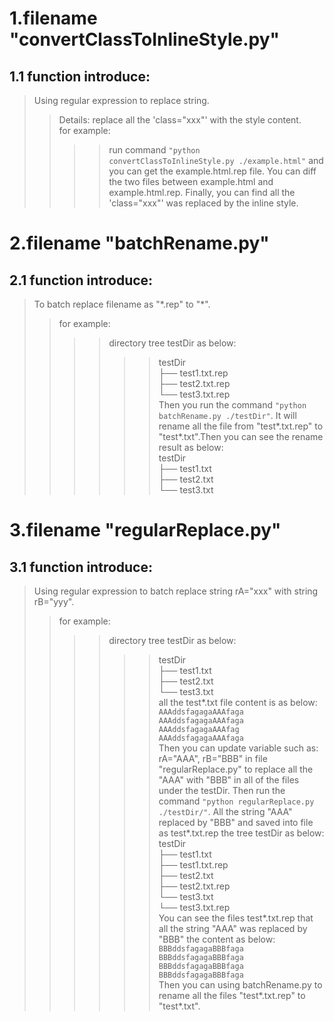 # 1.filename "convertClassToInlineStyle.py"  
## 1.1 function introduce:  
>Using regular expression to replace string.  
>>Details: replace all the 'class="xxx"' with the style content.  
>>for example:  
>>>>run command `"python convertClassToInlineStyle.py ./example.html"` and you can get the example.html.rep file. You can diff the two files between example.html and example.html.rep. Finally, you can find all the 'class="xxx"' was replaced by the inline style.
# 2.filename "batchRename.py"
## 2.1 function introduce:
>To batch replace filename as "\*.rep" to "\*".  
>>for example:  
>>>>directory tree testDir as below:  
>>>>>>testDir  
>>>>>>├── test1.txt.rep  
>>>>>>├── test2.txt.rep  
>>>>>>└── test3.txt.rep  
>>>>Then you run the command `"python batchRename.py ./testDir"`. It will rename all the file from "test\*.txt.rep" to "test\*.txt".Then you can see the rename result as below:  
>>>>>>testDir  
>>>>>>├── test1.txt  
>>>>>>├── test2.txt  
>>>>>>└── test3.txt  
# 3.filename "regularReplace.py"
## 3.1 function introduce:
>Using regular expression to batch replace string rA="xxx" with string rB="yyy".  
>>for example:  
>>>>directory tree testDir as below:  
>>>>>>testDir  
>>>>>>├── test1.txt  
>>>>>>├── test2.txt  
>>>>>>└── test3.txt  
>>>>all the test\*.txt file content is as below:  
>>>>`AAAddsfagagaAAAfaga  
>>>>AAAddsfagagaAAAfaga  
>>>>AAAddsfagagaAAAfag  
>>>>AAAddsfagagaAAAfaga`  
>>>>Then you can update variable such as: rA="AAA", rB="BBB" in file "regularReplace.py" to replace all the "AAA" with "BBB" in all of the files under the testDir. Then run the command `"python regularReplace.py ./testDir/"`. All the string "AAA" replaced by "BBB" and saved into file as test\*.txt.rep the tree testDir as below:  
>>>>>>testDir  
>>>>>>├── test1.txt  
>>>>>>├── test1.txt.rep  
>>>>>>├── test2.txt  
>>>>>>├── test2.txt.rep  
>>>>>>└── test3.txt  
>>>>>>└── test3.txt.rep  
>>>>You can see the files test\*.txt.rep that all the string "AAA" was replaced by "BBB" the content as below:
>>>>`BBBddsfagagaBBBfaga  
>>>>BBBddsfagagaBBBfaga  
>>>>BBBddsfagagaBBBfaga  
>>>>BBBddsfagagaBBBfaga`  
>>>>Then you can using batchRename.py to rename all the files "test\*.txt.rep" to "test\*.txt".  
